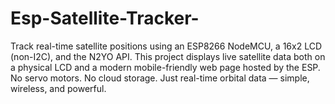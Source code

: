 # Esp-Satellite-Tracker-
Track real-time satellite positions using an ESP8266 NodeMCU, a 16x2 LCD (non-I2C), and the N2YO API. This project displays live satellite data both on a physical LCD and a modern mobile-friendly web page hosted by the ESP. No servo motors. No cloud storage. Just real-time orbital data — simple, wireless, and powerful.
